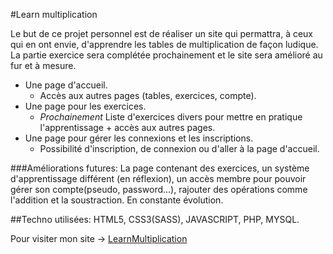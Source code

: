 #Learn multiplication

Le but de ce projet personnel est de réaliser un  site qui permattra, à ceux qui en ont envie, d'apprendre les tables de multiplication de façon ludique. La partie exercice sera complétée prochainement et le site sera amélioré au fur et à mesure.

* Une page d'accueil.
    * Accès aux autres pages (tables, exercices, compte).
* Une page pour les exercices.
    * *Prochainement* Liste d'exercices divers pour mettre en pratique l'apprentissage + accès aux autres pages.
* Une page pour gérer les connexions et les inscriptions.
    * Possibilité d'inscription, de connexion ou d'aller à la page d'accueil.


###Améliorations futures: La page contenant des exercices, un système d'apprentissage différent (en réflexion), un accès membre pour pouvoir gérer son compte(pseudo, password...), rajouter des opérations comme l'addition et la soustraction. En constante évolution.

##Techno utilisées: HTML5, CSS3(SASS), JAVASCRIPT, PHP, MYSQL.

Pour visiter mon site -> [LearnMultiplication](http://multiplication.pe.hu)
